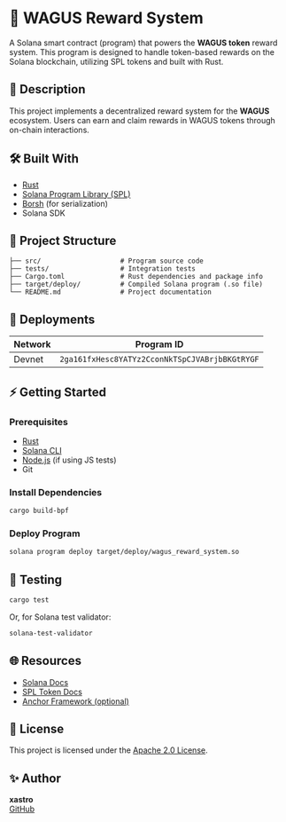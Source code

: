 # 🚀 WAGUS Reward System

A Solana smart contract (program) that powers the **WAGUS token** reward system. This program is designed to handle token-based rewards on the Solana blockchain, utilizing SPL tokens and built with Rust.

## 📜 Description
This project implements a decentralized reward system for the **WAGUS** ecosystem. Users can earn and claim rewards in WAGUS tokens through on-chain interactions.

## 🛠️ Built With
- [Rust](https://www.rust-lang.org/)
- [Solana Program Library (SPL)](https://spl.solana.com/)
- [Borsh](https://borsh.io/) (for serialization)
- Solana SDK

## 📂 Project Structure
```
├── src/                    # Program source code
├── tests/                  # Integration tests
├── Cargo.toml              # Rust dependencies and package info
├── target/deploy/          # Compiled Solana program (.so file)
└── README.md               # Project documentation
```

## 🚀 Deployments
| Network  | Program ID                              |
|----------|-----------------------------------------|
| Devnet   | `2ga161fxHesc8YATYz2CconNkTSpCJVABrjbBKGtRYGF` |

## ⚡ Getting Started

### Prerequisites
- [Rust](https://www.rust-lang.org/tools/install)
- [Solana CLI](https://docs.solana.com/cli/install-solana-cli-tools)
- [Node.js](https://nodejs.org/) (if using JS tests)
- Git

### Install Dependencies
```bash
cargo build-bpf
```

### Deploy Program
```bash
solana program deploy target/deploy/wagus_reward_system.so
```

## 🧪 Testing
```bash
cargo test
```

Or, for Solana test validator:
```bash
solana-test-validator
```

## 🌐 Resources
- [Solana Docs](https://docs.solana.com/)
- [SPL Token Docs](https://spl.solana.com/token)
- [Anchor Framework (optional)](https://book.anchor-lang.com/)

## 📜 License
This project is licensed under the [Apache 2.0 License](LICENSE).

## ✨ Author
**xastro**  
[GitHub](https://github.com/xastro6)
```
